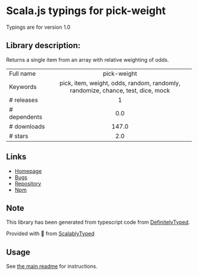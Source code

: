 
# Scala.js typings for pick-weight

Typings are for version 1.0

## Library description:
Returns a single item from an array with relative weighting of odds.

|                    |                 |
| ------------------ | :-------------: |
| Full name          | pick-weight |
| Keywords           | pick, item, weight, odds, random, randomly, randomize, chance, test, dice, mock |
| # releases         | 1 |
| # dependents       | 0.0 |
| # downloads        | 147.0 |
| # stars            | 2.0 |

## Links
- [Homepage](https://github.com/mock-end/pick-weight#readme)
- [Bugs](https://github.com/mock-end/pick-weight/issues)
- [Repository](https://github.com/mock-end/pick-weight)
- [Npm](https://www.npmjs.com/package/pick-weight)
    


## Note
This library has been generated from typescript code from [DefinitelyTyped](https://definitelytyped.org).

Provided with :purple_heart: from [ScalablyTyped](https://github.com/oyvindberg/ScalablyTyped)

## Usage
See [the main readme](../../readme.md) for instructions.


